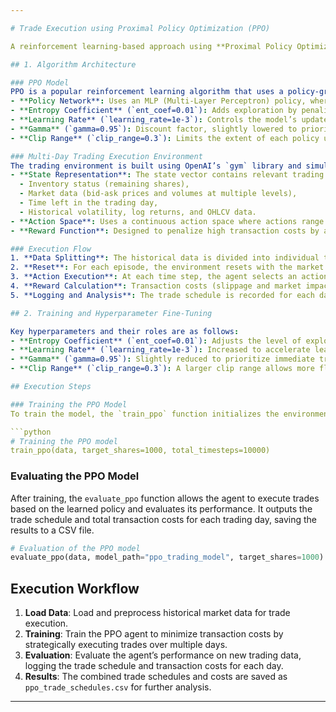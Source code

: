```yaml
---

# Trade Execution using Proximal Policy Optimization (PPO)

A reinforcement learning-based approach using **Proximal Policy Optimization (PPO)** for optimizing multi-day trade execution. The goal is to dynamically execute a target number of shares while minimizing transaction costs across a trading day, by learning an optimal trading policy.

## 1. Algorithm Architecture

### PPO Model
PPO is a popular reinforcement learning algorithm that uses a policy-gradient approach to learn optimal policies. This implementation utilizes the **Stable-Baselines3 PPO** library to train the agent, leveraging PPO’s capacity to balance exploration and exploitation while preventing large policy updates, which can destabilize learning. The PPO model is configured as follows:
- **Policy Network**: Uses an MLP (Multi-Layer Perceptron) policy, where the policy and value functions share neural network layers.
- **Entropy Coefficient** (`ent_coef=0.01`): Adds exploration by penalizing deterministic policies, encouraging diverse action choices.
- **Learning Rate** (`learning_rate=1e-3`): Controls the model’s update step size for faster convergence.
- **Gamma** (`gamma=0.95`): Discount factor, slightly lowered to prioritize immediate rewards and minimize short-term transaction costs.
- **Clip Range** (`clip_range=0.3`): Limits the extent of each policy update to prevent large, destabilizing changes, ensuring a stable learning process.

### Multi-Day Trading Execution Environment
The trading environment is built using OpenAI’s `gym` library and simulates multiple trading days. It includes features to support PPO’s continuous action space requirements:
- **State Representation**: The state vector contains relevant trading information, including:
  - Inventory status (remaining shares),
  - Market data (bid-ask prices and volumes at multiple levels),
  - Time left in the trading day,
  - Historical volatility, log returns, and OHLCV data.
- **Action Space**: Uses a continuous action space where actions range from `0` (no trade) to `target_shares`. The action represents the number of shares to sell at each step.
- **Reward Function**: Designed to penalize high transaction costs by applying slippage and market impact costs as negative rewards. A scaled reward structure is used to incentivize smaller, strategic trades that minimize overall costs.

### Execution Flow
1. **Data Splitting**: The historical data is divided into individual trading days, creating episodes for training and evaluation.
2. **Reset**: For each episode, the environment resets with the market data for a specific day and the target shares.
3. **Action Execution**: At each time step, the agent selects an action that dictates the fraction of remaining shares to execute. The model converts this continuous action into an integer number of shares to sell.
4. **Reward Calculation**: Transaction costs (slippage and market impact) are calculated based on the action taken and serve as the negative reward.
5. **Logging and Analysis**: The trade schedule is recorded for each day, with the cumulative reward calculated as the total transaction cost for the day.

## 2. Training and Hyperparameter Fine-Tuning

Key hyperparameters and their roles are as follows:
- **Entropy Coefficient** (`ent_coef=0.01`): Adjusts the level of exploration by encouraging action variability, helpful in the early stages of training.
- **Learning Rate** (`learning_rate=1e-3`): Increased to accelerate learning, balancing exploration with stable convergence.
- **Gamma** (`gamma=0.95`): Slightly reduced to prioritize immediate transaction costs, making the agent more responsive to immediate trade impacts.
- **Clip Range** (`clip_range=0.3`): A larger clip range allows more flexibility in policy updates, promoting adaptation to diverse market conditions.

## Execution Steps

### Training the PPO Model
To train the model, the `train_ppo` function initializes the environment with market data and trains the PPO agent over a specified number of timesteps.

```python
# Training the PPO model
train_ppo(data, target_shares=1000, total_timesteps=10000)
```

### Evaluating the PPO Model
After training, the `evaluate_ppo` function allows the agent to execute trades based on the learned policy and evaluates its performance. It outputs the trade schedule and total transaction costs for each trading day, saving the results to a CSV file.

```python
# Evaluation of the PPO model
evaluate_ppo(data, model_path="ppo_trading_model", target_shares=1000)
```

## Execution Workflow
1. **Load Data**: Load and preprocess historical market data for trade execution.
2. **Training**: Train the PPO agent to minimize transaction costs by strategically executing trades over multiple days.
3. **Evaluation**: Evaluate the agent’s performance on new trading data, logging the trade schedule and transaction costs for each day.
4. **Results**: The combined trade schedules and costs are saved as `ppo_trade_schedules.csv` for further analysis.

---
```

